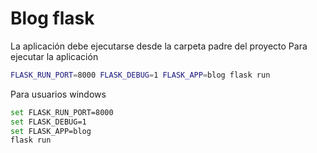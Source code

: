 # Blog flask


La aplicación debe ejecutarse desde la carpeta padre del proyecto
Para ejecutar la aplicación
```bash
FLASK_RUN_PORT=8000 FLASK_DEBUG=1 FLASK_APP=blog flask run
```

Para usuarios windows
```bash
set FLASK_RUN_PORT=8000 
set FLASK_DEBUG=1 
set FLASK_APP=blog
flask run
```
